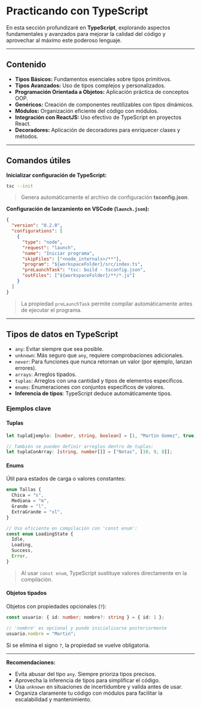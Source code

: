 # Practicando con TypeScript

En esta sección profundizaré en **TypeScript**, explorando aspectos fundamentales y avanzados para mejorar la calidad del código y aprovechar al máximo este poderoso lenguaje.

---

## Contenido

- **Tipos Básicos:** Fundamentos esenciales sobre tipos primitivos.
- **Tipos Avanzados:** Uso de tipos complejos y personalizados.
- **Programación Orientada a Objetos:** Aplicación práctica de conceptos OOP.
- **Genéricos:** Creación de componentes reutilizables con tipos dinámicos.
- **Módulos:** Organización eficiente del código con módulos.
- **Integración con ReactJS:** Uso efectivo de TypeScript en proyectos React.
- **Decoradores:** Aplicación de decoradores para enriquecer clases y métodos.

---

## Comandos útiles

**Inicializar configuración de TypeScript:**

```bash
tsc --init
```

> Genera automáticamente el archivo de configuración **tsconfig.json**.

**Configuración de lanzamiento en VSCode (`launch.json`):**

```json
{
  "version": "0.2.0",
  "configurations": [
    {
      "type": "node",
      "request": "launch",
      "name": "Iniciar programa",
      "skipFiles": ["<node_internals>/**"],
      "program": "${workspaceFolder}/src/index.ts",
      "preLaunchTask": "tsc: build - tsconfig.json",
      "outFiles": ["${workspaceFolder}/**/*.js"]
    }
  ]
}
```

> La propiedad `preLaunchTask` permite compilar automáticamente antes de ejecutar el programa.

---

## Tipos de datos en TypeScript

- `any`: Evitar siempre que sea posible.
- `unknown`: Más seguro que `any`, requiere comprobaciones adicionales.
- `never`: Para funciones que nunca retornan un valor (por ejemplo, lanzan errores).
- `arrays`: Arreglos tipados.
- `tuplas`: Arreglos con una cantidad y tipos de elementos específicos.
- `enums`: Enumeraciones con conjuntos específicos de valores.
- **Inferencia de tipos**: TypeScript deduce automáticamente tipos.

### Ejemplos clave

#### Tuplas

```ts
let tuplaEjemplo: [number, string, boolean] = [1, "Martin Gomez", true];

// También se pueden definir arreglos dentro de tuplas:
let tuplaConArray: [string, number[]] = ["Notas", [10, 9, 8]];
```

#### Enums

Útil para estados de carga o valores constantes:

```ts
enum Tallas {
  Chica = "s",
  Mediana = "m",
  Grande = "l",
  ExtraGrande = "xl",
}

// Uso eficiente en compilación con 'const enum':
const enum LoadingState {
  Idle,
  Loading,
  Success,
  Error,
}
```

> Al usar `const enum`, TypeScript sustituye valores directamente en la compilación.

#### Objetos tipados

Objetos con propiedades opcionales (`?`):

```ts
const usuario: { id: number; nombre?: string } = { id: 1 };

// 'nombre' es opcional y puede inicializarse posteriormente
usuario.nombre = "Martin";
```

Si se elimina el signo `?`, la propiedad se vuelve obligatoria.

---

**Recomendaciones:**

- Evita abusar del tipo `any`. Siempre prioriza tipos precisos.
- Aprovecha la inferencia de tipos para simplificar el código.
- Usa `unknown` en situaciones de incertidumbre y valida antes de usar.
- Organiza claramente tu código con módulos para facilitar la escalabilidad y mantenimiento.
